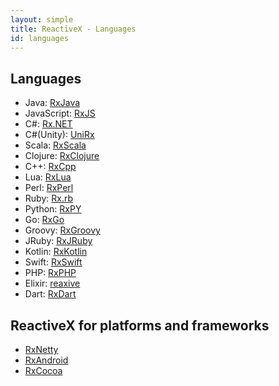 ```yaml
---
layout: simple
title: ReactiveX - Languages
id: languages
---
```


## Languages

* Java: [RxJava](https://github.com/ReactiveX/RxJava)
* JavaScript: [RxJS](https://github.com/ReactiveX/rxjs)
* C#: [Rx.NET](https://github.com/Reactive-Extensions/Rx.NET)
* C#(Unity): [UniRx](https://github.com/neuecc/UniRx)
* Scala: [RxScala](https://github.com/ReactiveX/RxScala)
* Clojure: [RxClojure](https://github.com/ReactiveX/RxClojure)
* C++: [RxCpp](https://github.com/Reactive-Extensions/RxCpp)
* Lua: [RxLua](https://github.com/bjornbytes/RxLua)
* Perl: [RxPerl](https://metacpan.org/pod/RxPerl)
* Ruby: [Rx.rb](https://github.com/Reactive-Extensions/Rx.rb)
* Python: [RxPY](https://github.com/ReactiveX/RxPY)
* Go: [RxGo](https://github.com/ReactiveX/RxGo)
* Groovy: [RxGroovy](https://github.com/ReactiveX/RxGroovy)
* JRuby: [RxJRuby](https://github.com/ReactiveX/RxJRuby)
* Kotlin: [RxKotlin](https://github.com/ReactiveX/RxKotlin)
* Swift: [RxSwift](https://github.com/kzaher/RxSwift)
* PHP: [RxPHP](https://github.com/ReactiveX/RxPHP)
* Elixir: [reaxive](https://github.com/alfert/reaxive)
* Dart: [RxDart](https://github.com/ReactiveX/rxdart)

## ReactiveX for platforms and frameworks

* [RxNetty](https://github.com/ReactiveX/RxNetty)
* [RxAndroid](https://github.com/ReactiveX/RxAndroid)
* [RxCocoa](https://github.com/kzaher/RxSwift)
